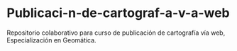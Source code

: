 # Publicaci-n-de-cartograf-a-v-a-web
Repositorio colaborativo para curso de publicación de cartografía vía web, Especialización en Geomática. 
